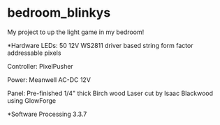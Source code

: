 # bedroom_blinkys
My project to up the light game in my bedroom!

*Hardware
  LEDs: 50 12V WS2811 driver based string form factor addressable pixels
  
  Controller: PixelPusher
  
  Power: Meanwell AC-DC 12V
  
  Panel: Pre-finished 1/4" thick Birch wood
    Laser cut by Isaac Blackwood using GlowForge

*Software 
  Processing 3.3.7
  
